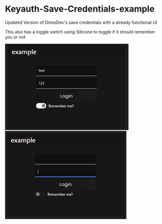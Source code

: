 # Keyauth-Save-Credentials-example
Updated Version of DimisDev's save credentials with a already functional UI

This also has a toggle switch using Siticone to toggle if it should remember you or not


![Image alt](https://github.com/Lordalpha001/Keyauth-Save-Credentials-example/blob/main/UI.PNG?raw=true)
![Image alt](https://github.com/Lordalpha001/Keyauth-Save-Credentials-example/blob/main/ui2.PNG?raw=true)
